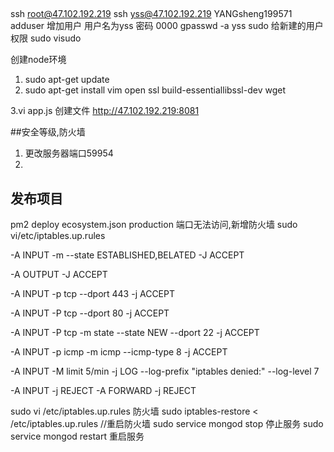 ##
ssh root@47.102.192.219
ssh yss@47.102.192.219
YANGsheng199571
adduser 增加用户
用户名为yss 密码 0000
 gpasswd -a yss sudo 给新建的用户权限
 sudo visudo

 创建node环境
1. sudo apt-get update
2. sudo apt-get install vim open ssl build-essentiallibssl-dev wget

3.vi app.js 创建文件
http://47.102.192.219:8081

##安全等级,防火墙
1. 更改服务器端口59954
2. 
## 发布项目
pm2 deploy ecosystem.json production
端口无法访问,新增防火墙
sudo vi/etc/iptables.up.rules

-A INPUT -m --state ESTABLISHED,BELATED -J ACCEPT


-A OUTPUT -J ACCEPT


-A INPUT -p tcp --dport 443 -j ACCEPT

-A INPUT -P tcp --dport 80 -j ACCEPT

-A INPUT -P tcp -m state --state NEW --dport 22 -j ACCEPT

-A INPUT -p icmp -m icmp --icmp-type 8 -j ACCEPT

-A INPUT -M limit 5/min -j LOG --log-prefix "iptables denied:" --log-level 7

-A INPUT -j REJECT
-A FORWARD -j REJECT

sudo vi /etc/iptables.up.rules 防火墙
sudo iptables-restore < /etc/iptables.up.rules  //重启防火墙
sudo service mongod stop 停止服务
sudo service mongod restart 重启服务



